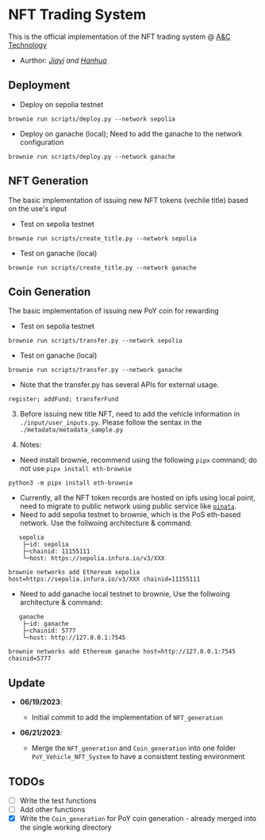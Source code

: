 # NFT Trading System
This is the official implementation of the NFT trading system @ [A&amp;C Technology](https://www.linkedin.com/company/a-c-technology-inc)

- Aurthor: _[Jiayi](https://github.com/JayLuo17/) and [Hanhua](https://github.com/HenryJiang97)_


## Deployment
- Deploy on sepolia testnet
```
brownie run scripts/deploy.py --network sepolia
```

- Deploy on ganache (local); Need to add the ganache to the network configuration
```
brownie run scripts/deploy.py --network ganache
```

## NFT Generation
The basic implementation of issuing new NFT tokens (vechile title) based on the use's input

- Test on sepolia testnet
```
brownie run scripts/create_title.py --network sepolia
```

- Test on ganache (local)
```
brownie run scripts/create_title.py --network ganache
```
## Coin Generation
The basic implementation of issuing new PoY coin for rewarding

- Test on sepolia testnet
```
brownie run scripts/transfer.py --network sepolia
```

- Test on ganache (local)
```
brownie run scripts/transfer.py --network ganache
```

- Note that the transfer.py has several APIs for external usage.
```
register; addFund; transferFund
```

3. Before issuing new title NFT, need to add the vehicle information in `./input/user_inputs.py`. Please follow the sentax in the `./metadata/metadata_sample.py`

3. Notes:
- Need install brownie, recommend using the following `pipx` command; do not use `pipx install eth-brownie`
```
python3 -m pipx install eth-brownie
```
- Currently, all the NFT token records are hosted on ipfs using local point, need to migrate to public network using public service like [`pinata`](https://www.pinata.cloud/).
- Need to add sepolia testnet to brownie, which is the PoS eth-based network. Use the follwoing architecture & command:
```
   sepolia
    ├─id: sepolia
    ├─chainid: 11155111
    └─host: https://sepolia.infura.io/v3/XXX

brownie networks add Ethereum sepolia host=https://sepolia.infura.io/v3/XXX chainid=11155111
```

- Need to add ganache local testnet to brownie,  Use the follwoing architecture & command:
```
   ganache
    ├─id: ganache
    ├─chainid: 5777
    └─host: http://127.0.0.1:7545

brownie networks add Ethereum ganache host=http://127.0.0.1:7545 chainid=5777
```

## Update

- **06/19/2023**:

    - Initial commit to add the implementation of `NFT_generation`

- **06/21/2023**: 
    
    - Merge the `NFT_generation` and `Coin_generation` into one folder `PoY_Vehicle_NFT_System` to have a consistent testing environment

## TODOs
- [ ] Write the test functions
- [ ] Add other functions
- [x] Write the `Coin_generation` for PoY coin generation - already merged into the single working directory
